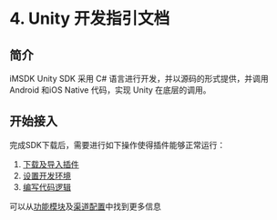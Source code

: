 # 4. Unity 开发指引文档


## 简介

iMSDK Unity SDK 采用 C# 语言进行开发，并以源码的形式提供，并调用 Android 和iOS Native 代码，实现 Unity 在底层的调用。

## 开始接入

完成SDK下载后，需要进行如下操作使得插件能够正常运行：

1. [下载及导入插件](download.md)
2. [设置开发环境](setupenv.md)
3. [编写代码逻辑](quickstart.md)

可以从[功能模块](Module/README.md)及[渠道配置](Channel/README.md)中找到更多信息


 

